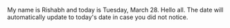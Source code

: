 My name is Rishabh and today is Tuesday, March 28. Hello all. The date will automatically update to today's date in case you did not notice.
